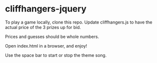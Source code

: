 # cliffhangers-jquery
To play a game locally, clone this repo. Update cliffhangers.js to have the actual price of the 3 prizes up for bid.

Prices and guesses should be whole numbers.

Open index.html in a browser, and enjoy!

Use the space bar to start or stop the theme song.